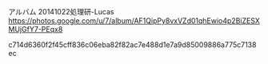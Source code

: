 
アルバム 20141022処理研-Lucas https://photos.google.com/u/7/album/AF1QipPy8vxVZd01qhEwio4p2BiZESXMUjGfY7-PEqx8

c714d6360f2f45cff836c06eba82f82ac7e488d1e7a9d85009886a775c7138ec